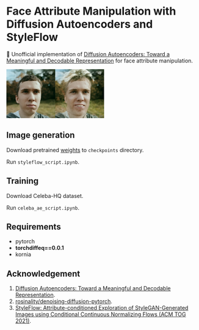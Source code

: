 # Face Attribute Manipulation with Diffusion Autoencoders and StyleFlow
🚀 Unofficial implementation of [Diffusion Autoencoders: Toward a Meaningful and Decodable Representation](https://arxiv.org/abs/2111.15640) for face attribute manipulation.


![output](./data/output.png)

## Image generation

Download pretrained [weights](https://disk.yandex.ru/d/SjciA92PbGtVxw) to `checkpoints` directory.

Run `styleflow_script.ipynb`.


## Training 

Download Celeba-HQ dataset.

Run `celeba_ae_script.ipynb`.

## Requirements
* pytorch
* __torchdiffeq==0.0.1__
* kornia

## Acknowledgement
1. [Diffusion Autoencoders: Toward a Meaningful and Decodable Representation](https://arxiv.org/abs/2111.15640).
2. [rosinality/denoising-diffusion-pytorch](https://github.com/rosinality/denoising-diffusion-pytorch).
3. [StyleFlow: Attribute-conditioned Exploration of StyleGAN-Generated Images using Conditional Continuous Normalizing Flows (ACM TOG 2021)](https://github.com/RameenAbdal/StyleFlow).